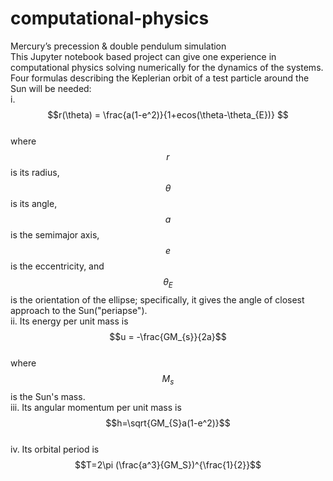 # computational-physics
Mercury’s precession &amp; double pendulum simulation  
This Jupyter notebook based project can give one experience in computational physics solving numerically for the dynamics of the systems.  
Four formulas describing the Keplerian orbit of a test particle around the Sun will be needed:  
i. $$r(\theta) = \frac{a(1-e^2)}{1+ecos(\theta-\theta_{E})} $$  
where $$r$$ is its radius, $$\theta$$ is its angle, $$a$$ is the semimajor axis, $$e$$ is the eccentricity, and $$\theta_E$$ is the orientation of
the ellipse; specifically, it gives the angle of closest approach to the Sun("periapse").  
ii. Its energy per unit mass is  
$$u = -\frac{GM_{s}}{2a}$$  
where $$M_{s}$$ is the Sun's mass.  
iii. Its angular momentum per unit mass is  
$$h=\sqrt{GM_{S}a(1-e^2)}$$  
iv. Its orbital period is   
$$T=2\pi (\frac{a^3}{GM_S})^{\frac{1}{2}}$$
